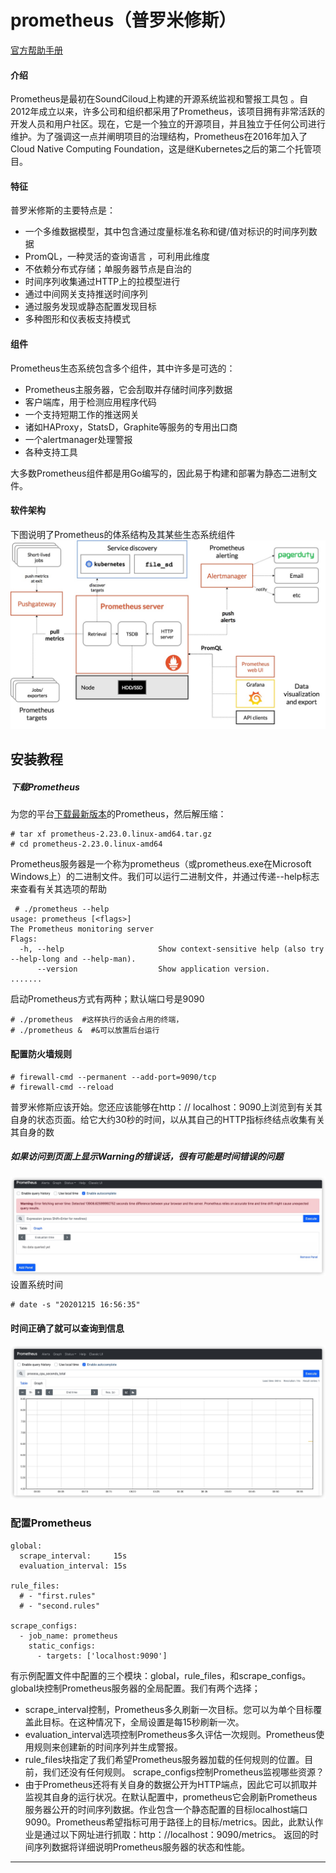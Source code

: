 # prometheus（普罗米修斯） 
[官方帮助手册](https://prometheus.io/docs/introduction/overview/)
#### 介绍
Prometheus是最初在SoundCiloud上构建的开源系统监视和警报工具包 。自2012年成立以来，许多公司和组织都采用了Prometheus，该项目拥有非常活跃的开发人员和用户社区。现在，它是一个独立的开源项目，并且独立于任何公司进行维护。为了强调这一点并阐明项目的治理结构，Prometheus在2016年加入了 Cloud Native Computing Foundation，这是继Kubernetes之后的第二个托管项目。

#### 特征
普罗米修斯的主要特点是：
- 一个多维数据模型，其中包含通过度量标准名称和键/值对标识的时间序列数据
- PromQL，一种灵活的查询语言 ，可利用此维度 
- 不依赖分布式存储；单服务器节点是自治的
- 时间序列收集通过HTTP上的拉模型进行
- 通过中间网关支持推送时间序列
- 通过服务发现或静态配置发现目标
- 多种图形和仪表板支持模式
  
#### 组件
Prometheus生态系统包含多个组件，其中许多是可选的：
- Prometheus主服务器，它会刮取并存储时间序列数据
- 客户端库，用于检测应用程序代码
- 一个支持短期工作的推送网关
- 诸如HAProxy，StatsD，Graphite等服务的专用出口商
- 一个alertmanager处理警报
- 各种支持工具
  
大多数Prometheus组件都是用Go编写的，因此易于构建和部署为静态二进制文件。

#### 软件架构
下图说明了Prometheus的体系结构及其某些生态系统组件
![](media/16080170775030/16080172372395.jpg)



## 安装教程
##### 下载Prometheus
 为您的平台[下载最新版本](https://prometheus.io/download/)的Prometheus，然后解压缩：
 ```
 # tar xf prometheus-2.23.0.linux-amd64.tar.gz
 # cd prometheus-2.23.0.linux-amd64
 ``` 
Prometheus服务器是一个称为prometheus（或prometheus.exe在Microsoft Windows上）的二进制文件。我们可以运行二进制文件，并通过传递--help标志来查看有关其选项的帮助

```
 # ./prometheus --help
usage: prometheus [<flags>]
The Prometheus monitoring server
Flags:
  -h, --help                     Show context-sensitive help (also try --help-long and --help-man).
      --version                  Show application version.
.......      
```

启动Prometheus方式有两种；默认端口号是9090
```
# ./prometheus  #这样执行的话会占用的终端，
# ./prometheus &  #&可以放置后台运行
```
#### 配置防火墙规则
```
# firewall-cmd --permanent --add-port=9090/tcp
# firewall-cmd --reload
```
普罗米修斯应该开始。您还应该能够在http：// localhost：9090上浏览到有关其自身的状态页面。给它大约30秒的时间，以从其自己的HTTP指标终结点收集有关其自身的数
##### 如果访问到页面上显示Warning的错误话，很有可能是时间错误的问题
 ![](media/16080170775030/16080216012574.jpg)
设置系统时间
```
# date -s "20201215 16:56:35"
```
#### 时间正确了就可以查询到信息
![](media/16080170775030/16080227104543.jpg)

### 配置Prometheus

```
global:
  scrape_interval:     15s
  evaluation_interval: 15s

rule_files:
  # - "first.rules"
  # - "second.rules"

scrape_configs:
  - job_name: prometheus
    static_configs:
      - targets: ['localhost:9090']
```
有示例配置文件中配置的三个模块：global，rule_files，和scrape_configs。
global块控制Prometheus服务器的全局配置。我们有两个选择；
- scrape_interval控制，Prometheus多久刷新一次目标。您可以为单个目标覆盖此目标。在这种情况下，全局设置是每15秒刷新一次。
- evaluation_interval选项控制Prometheus多久评估一次规则。Prometheus使用规则来创建新的时间序列并生成警报。
- rule_files块指定了我们希望Prometheus服务器加载的任何规则的位置。目前，我们还没有任何规则。
scrape_configs控制Prometheus监视哪些资源？
- 由于Prometheus还将有关自身的数据公开为HTTP端点，因此它可以抓取并监视其自身的运行状况。在默认配置中，prometheus它会刷新Prometheus服务器公开的时间序列数据。作业包含一个静态配置的目标localhost端口9090。Prometheus希望指标可用于路径上的目标/metrics。因此，此默认作业是通过以下网址进行抓取：http：//localhost：9090/metrics。
返回的时间序列数据将详细说明Prometheus服务器的状态和性能。


-------



